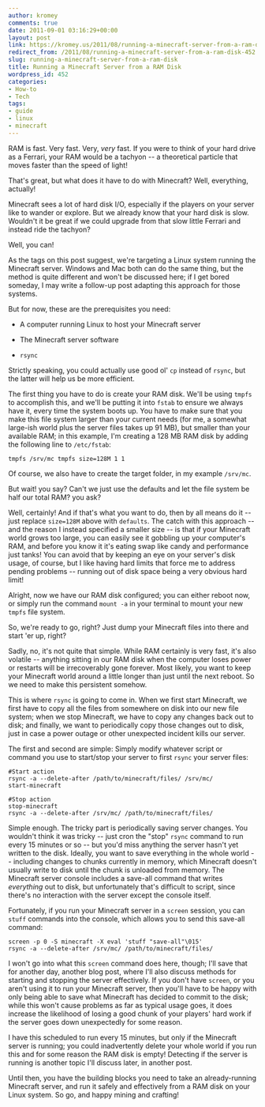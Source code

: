 ```yaml
---
author: kromey
comments: true
date: 2011-09-01 03:16:29+00:00
layout: post
link: https://kromey.us/2011/08/running-a-minecraft-server-from-a-ram-disk-452.html
redirect_from: /2011/08/running-a-minecraft-server-from-a-ram-disk-452.html
slug: running-a-minecraft-server-from-a-ram-disk
title: Running a Minecraft Server from a RAM Disk
wordpress_id: 452
categories:
- How-to
- Tech
tags:
- guide
- linux
- minecraft
---
```


RAM is fast. Very fast. Very, _very_ fast. If you were to think of your hard drive as a Ferrari, your RAM would be a tachyon -- a theoretical particle that moves faster than the speed of light!

That's great, but what does it have to do with Minecraft? Well, everything, actually!

Minecraft sees a lot of hard disk I/O, especially if the players on your server like to wander or explore. But we already know that your hard disk is slow. Wouldn't it be great if we could upgrade from that slow little Ferrari and instead ride the tachyon?

Well, you can!

As the tags on this post suggest, we're targeting a Linux system running the Minecraft server. Windows and Mac both can do the same thing, but the method is quite different and won't be discussed here; if I get bored someday, I may write a follow-up post adapting this approach for those systems.

But for now, these are the prerequisites you need:



	
  * A computer running Linux to host your Minecraft server

	
  * The Minecraft server software

	
  * `rsync`



Strictly speaking, you could actually use good ol' `cp` instead of `rsync`, but the latter will help us be more efficient.

The first thing you have to do is create your RAM disk. We'll be using `tmpfs` to accomplish this, and we'll be putting it into `fstab` to ensure we always have it, every time the system boots up. You have to make sure that you make this file system larger than your current needs (for me, a somewhat large-ish world plus the server files takes up 91 MB), but smaller than your available RAM; in this example, I'm creating a 128 MB RAM disk by adding the following line to `/etc/fstab`:


    
    
    tmpfs /srv/mc tmpfs size=128M 1 1
    



Of course, we also have to create the target folder, in my example `/srv/mc`.

But wait! you say? Can't we just use the defaults and let the file system be half our total RAM? you ask?

Well, certainly! And if that's what you want to do, then by all means do it -- just replace `size=128M` above with `defaults`. The catch with this approach -- and the reason I instead specified a smaller size -- is that if your Minecraft world grows too large, you can easily see it gobbling up your computer's RAM, and before you know it it's eating swap like candy and performance just tanks! You can avoid that by keeping an eye on your server's disk usage, of course, but I like having hard limits that force me to address pending problems -- running out of disk space being a very obvious hard limit!

Alright, now we have our RAM disk configured; you can either reboot now, or simply run the command `mount -a` in your terminal to mount your new `tmpfs` file system.

So, we're ready to go, right? Just dump your Minecraft files into there and start 'er up, right?

Sadly, no, it's not quite that simple. While RAM certainly is very fast, it's also volatile -- anything sitting in our RAM disk when the computer loses power or restarts will be irrecoverably gone forever. Most likely, you want to keep your Minecraft world around a little longer than just until the next reboot. So we need to make this persistent somehow.

This is where `rsync` is going to come in. When we first start Minecraft, we first have to copy all the files from somewhere on disk into our new file system; when we stop Minecraft, we have to copy any changes back out to disk; and finally, we want to periodically copy those changes out to disk, just in case a power outage or other unexpected incident kills our server.

The first and second are simple: Simply modify whatever script or command you use to start/stop your server to first `rsync` your server files:


    
    
    #Start action
    rsync -a --delete-after /path/to/minecraft/files/ /srv/mc/
    start-minecraft
    
    #Stop action
    stop-minecraft
    rsync -a --delete-after /srv/mc/ /path/to/minecraft/files/
    



Simple enough. The tricky part is periodically saving server changes. You wouldn't think it was tricky -- just cron the "stop" `rsync` command to run every 15 minutes or so -- but you'd miss anything the server hasn't yet written to the disk. Ideally, you want to save everything in the whole world -- including changes to chunks currently in memory, which Minecraft doesn't usually write to disk until the chunk is unloaded from memory. The Minecraft server console includes a save-all command that writes _everything_ out to disk, but unfortunately that's difficult to script, since there's no interaction with the server except the console itself.

Fortunately, if you run your Minecraft server in a `screen` session, you can `stuff` commands into the console, which allows you to send this save-all command:


    
    
    screen -p 0 -S minecraft -X eval 'stuff "save-all"\015'
    rsync -a --delete-after /srv/mc/ /path/to/minecraft/files/
    



I won't go into what this `screen` command does here, though; I'll save that for another day, another blog post, where I'll also discuss methods for starting and stopping the server effectively. If you don't have `screen`, or you aren't using it to run your Minecraft server, then you'll have to be happy with only being able to save what Minecraft has decided to commit to the disk; while this won't cause problems as far as typical usage goes, it does increase the likelihood of losing a good chunk of your players' hard work if the server goes down unexpectedly for some reason.

I have this scheduled to run every 15 minutes, but only if the Minecraft server is running; you could inadvertently delete your whole world if you run this and for some reason the RAM disk is empty! Detecting if the server is running is another topic I'll discuss later, in another post.

Until then, you have the building blocks you need to take an already-running Minecraft server, and run it safely and effectively from a RAM disk on your Linux system. So go, and happy mining and crafting!
